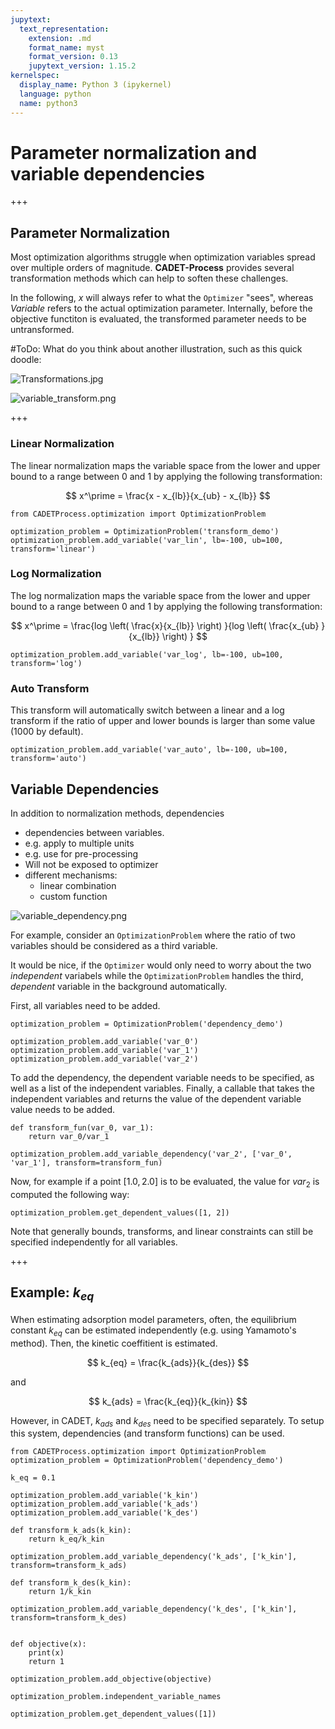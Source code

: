 ```yaml
---
jupytext:
  text_representation:
    extension: .md
    format_name: myst
    format_version: 0.13
    jupytext_version: 1.15.2
kernelspec:
  display_name: Python 3 (ipykernel)
  language: python
  name: python3
---
```


# Parameter normalization and variable dependencies

+++

## Parameter Normalization
Most optimization algorithms struggle when optimization variables spread over multiple orders of magnitude.
**CADET-Process** provides several transformation methods which can help to soften these challenges.

In the following, $x$ will always refer to what the `Optimizer` "sees", whereas $Variable$ refers to the actual optimization parameter.
Internally, before the objective functiton is evaluated, the transformed parameter needs to be untransformed.

#ToDo: What do you think about another illustration, such as this quick doodle:

![Transformations.jpg](attachment:a1d0520d-e17b-4187-9192-c1d41e0c2f0e.jpg)

![variable_transform.png](attachment:94ed994e-9c5f-4abc-a173-4271f4f9334b.png)


+++

### Linear Normalization
The linear normalization maps the variable space from the lower and upper bound to a range between $0$ and $1$ by applying the following transformation:

$$
x^\prime = \frac{x - x_{lb}}{x_{ub} - x_{lb}}
$$

```{code-cell} ipython3
from CADETProcess.optimization import OptimizationProblem

optimization_problem = OptimizationProblem('transform_demo')
optimization_problem.add_variable('var_lin', lb=-100, ub=100, transform='linear')
```

### Log Normalization
The log normalization maps the variable space from the lower and upper bound to a range between $0$ and $1$ by applying the following transformation:

$$
x^\prime = \frac{log \left( \frac{x}{x_{lb}} \right) }{log \left( \frac{x_{ub} }{x_{lb}} \right) }
$$

```{code-cell} ipython3
optimization_problem.add_variable('var_log', lb=-100, ub=100, transform='log')
```

### Auto Transform
This transform will automatically switch between a linear and a log transform if the ratio of upper and lower bounds is larger than some value ($1000$ by default).

```{code-cell} ipython3
optimization_problem.add_variable('var_auto', lb=-100, ub=100, transform='auto')
```

## Variable Dependencies
In addition to normalization methods, dependencies

- dependencies between variables.
- e.g. apply to multiple units
- e.g. use for pre-processing
- Will not be exposed to optimizer
- different mechanisms:
    - linear combination
    - custom function

![variable_dependency.png](attachment:9589fbbc-59ef-4420-b2f7-4740fca71f4a.png)

For example, consider an `OptimizationProblem` where the ratio of two variables should be considered as a third variable.

It would be nice, if the `Optimizer` would only need to worry about the two _independent_ variabels while the `OptimizationProblem` handles the third, _dependent_ variable in the background automatically.

First, all variables need to be added.

```{code-cell} ipython3
optimization_problem = OptimizationProblem('dependency_demo')

optimization_problem.add_variable('var_0')
optimization_problem.add_variable('var_1')
optimization_problem.add_variable('var_2')
```

To add the dependency, the dependent variable needs to be specified, as well as a list of the independent variables.
Finally, a callable that takes the independent variables and returns the value of the dependent variable value needs to be added.

```{code-cell} ipython3
def transform_fun(var_0, var_1):
    return var_0/var_1

optimization_problem.add_variable_dependency('var_2', ['var_0', 'var_1'], transform=transform_fun)
```

Now, for example if a point $[1.0, 2.0]$ is to be evaluated, the value for $var_2$ is computed the following way:

```{code-cell} ipython3
optimization_problem.get_dependent_values([1, 2])
```

Note that generally bounds, transforms, and linear constraints can still be specified independently for all variables.

+++

## Example: $k_{eq}$

When estimating adsorption model parameters, often, the equilibrium constant $k_{eq}$ can be estimated independently (e.g. using Yamamoto's method).
Then, the kinetic coeffitient is estimated.

$$
k_{eq} = \frac{k_{ads}}{k_{des}}
$$

and

$$
k_{ads} = \frac{k_{eq}}{k_{kin}}
$$


However, in CADET, $k_{ads}$ and $k_{des}$ need to be specified separately.
To setup this system, dependencies (and transform functions) can be used.

```{code-cell} ipython3
from CADETProcess.optimization import OptimizationProblem
optimization_problem = OptimizationProblem('dependency_demo')

k_eq = 0.1

optimization_problem.add_variable('k_kin')
optimization_problem.add_variable('k_ads')
optimization_problem.add_variable('k_des')

def transform_k_ads(k_kin):
    return k_eq/k_kin

optimization_problem.add_variable_dependency('k_ads', ['k_kin'], transform=transform_k_ads)

def transform_k_des(k_kin):
    return 1/k_kin

optimization_problem.add_variable_dependency('k_des', ['k_kin'], transform=transform_k_des)


def objective(x):
    print(x)
    return 1

optimization_problem.add_objective(objective)
```

```{code-cell} ipython3
optimization_problem.independent_variable_names
```

```{code-cell} ipython3
optimization_problem.get_dependent_values([1])
```
